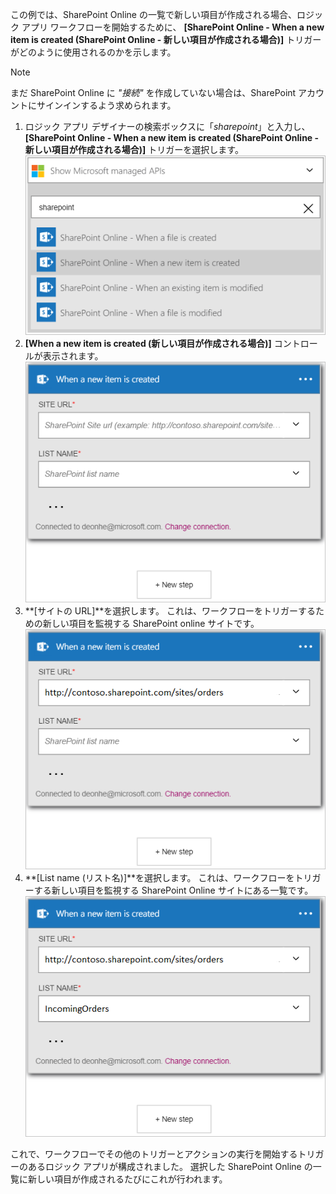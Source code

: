 この例では、SharePoint Online の一覧で新しい項目が作成される場合、ロジック アプリ ワークフローを開始するために、 **[SharePoint Online - When a new item is created (SharePoint Online - 新しい項目が作成される場合)]** トリガーがどのように使用されるのかを示します。

> [!NOTE]
> まだ SharePoint Online に *"接続"* を作成していない場合は、SharePoint アカウントにサインインするよう求められます。  
> 
> 

1. ロジック アプリ デザイナーの検索ボックスに「*sharepoint*」と入力し、**[SharePoint Online - When a new item is created (SharePoint Online - 新しい項目が作成される場合)]** トリガーを選択します。  
   ![SharePoint オンライン トリガー イメージ ](./media/connectors-create-api-sharepointonline/trigger-1.png)  
2. **[When a new item is created (新しい項目が作成される場合)]** コントロールが表示されます。  
   ![SharePoint オンライン トリガー イメージ 2](./media/connectors-create-api-sharepointonline/trigger-2.png)   
3. **[サイトの URL]**を選択します。 これは、ワークフローをトリガーするための新しい項目を監視する SharePoint online サイトです。  
   ![SharePoint オンライン トリガー イメージ 3](./media/connectors-create-api-sharepointonline/trigger-3.png)   
4. **[List name (リスト名)]**を選択します。 これは、ワークフローをトリガーする新しい項目を監視する SharePoint Online サイトにある一覧です。  
   ![SharePoint オンライン トリガー イメージ 4](./media/connectors-create-api-sharepointonline/trigger-4.png)   

これで、ワークフローでその他のトリガーとアクションの実行を開始するトリガーのあるロジック アプリが構成されました。 選択した SharePoint Online の一覧に新しい項目が作成されるたびにこれが行われます。  


